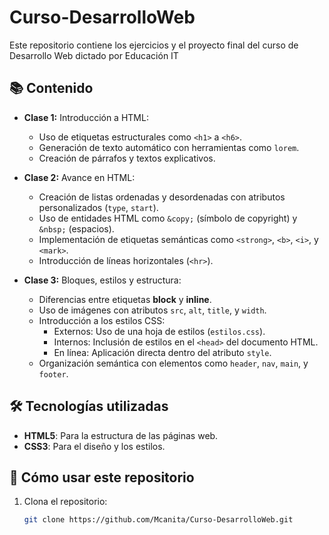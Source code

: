 # Curso-DesarrolloWeb
Este repositorio contiene los ejercicios y el proyecto final del curso de Desarrollo Web dictado por Educación IT

## 📚 Contenido
- **Clase 1:** Introducción a HTML:
  - Uso de etiquetas estructurales como `<h1>` a `<h6>`.
  - Generación de texto automático con herramientas como `lorem`.
  - Creación de párrafos y textos explicativos.

- **Clase 2:** Avance en HTML:
  - Creación de listas ordenadas y desordenadas con atributos personalizados (`type`, `start`).
  - Uso de entidades HTML como `&copy;` (símbolo de copyright) y `&nbsp;` (espacios).
  - Implementación de etiquetas semánticas como `<strong>`, `<b>`, `<i>`, y `<mark>`.
  - Introducción de líneas horizontales (`<hr>`).

- **Clase 3:** Bloques, estilos y estructura:
  - Diferencias entre etiquetas **block** y **inline**.
  - Uso de imágenes con atributos `src`, `alt`, `title`, y `width`.
  - Introducción a los estilos CSS:
    - Externos: Uso de una hoja de estilos (`estilos.css`).
    - Internos: Inclusión de estilos en el `<head>` del documento HTML.
    - En línea: Aplicación directa dentro del atributo `style`.
  - Organización semántica con elementos como `header`, `nav`, `main`, y `footer`.

## 🛠️ Tecnologías utilizadas
- **HTML5**: Para la estructura de las páginas web.  
- **CSS3**: Para el diseño y los estilos.  

## 🚀 Cómo usar este repositorio
1. Clona el repositorio:  
   ```bash
   git clone https://github.com/Mcanita/Curso-DesarrolloWeb.git